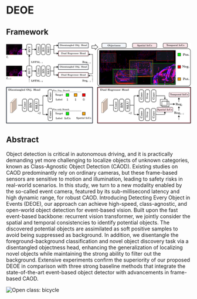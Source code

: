 # DEOE
## Framework
![Framework](./git_figs/framework.png)
## Abstract
Object detection is critical in autonomous driving, and it is practically demanding yet more challenging to localize objects
of unknown categories, known as Class-Agnostic Object Detection (CAOD). Existing studies on CAOD predominantly rely on ordinary
cameras, but these frame-based sensors are sensitive to motion and illumination, leading to safety risks in real-world scenarios. In
this study, we turn to a new modality enabled by the so-called event camera, featured by its sub-millisecond latency and high dynamic
range, for robust CAOD. Introducing Detecting Every Object in Events (DEOE), our approach can achieve high-speed, class-agnostic,
and open-world object detection for event-based vision. Built upon the fast event-based backbone: recurrent vision transformer, we
jointly consider the spatial and temporal consistencies to identify potential objects. The discovered potential objects are assimilated as
soft positive samples to avoid being suppressed as background. In addition, we disentangle the foreground-background classification
and novel object discovery task via a disentangled objectness head, enhancing the generalization of localizing novel objects while
maintaining the strong ability to filter out the background. Extensive experiments confirm the superiority of our proposed DEOE in
comparison with three strong baseline methods that integrate the state-of-the-art event-based object detector with advancements in
frame-based CAOD.

![Open class: bicycle](.gifs/bicycle)
